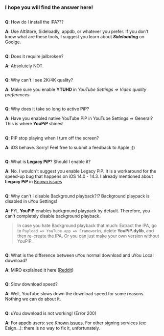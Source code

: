 ### **I hope you will find the answer here!**
##

**Q**: How do I install the IPA???

**A**: Use AltStore, Sideloadly, appdb, or whatever you prefer. If you don't know what are these tools, I suggest you learn about **_Sideloading_** on Goolge. 
##

**Q**: Does it require jailbroken?

**A**: Absolutely NOT.
##

**Q**: Why can't I see 2K/4K quality?

**A**: Make sure you enable **YTUHD** in _YouTube Settings => Video quality preferences_
##

**Q**: Why does it take so long to active PiP? 

**A**: Have you enabled native YouTube PiP in YouTube Settings => General? This is where **YouPiP** shines! 
##

**Q**: PiP stop playing when I turn off the screen?

**A**: iOS behave. Sorry! Feel free to submit a feedback to Apple ;))
##

**Q**: What is **Legacy PiP**? Should I enable it?

**A**: No. I wouldn't suggest you enable Legacy PiP. It is a workaround for the speed-up bug that happens on iOS 14.0 - 14.3. I already mentioned about **Legacy PiP** in [Known issues](#known-issues)
##

**Q**: Why can't I disable Background playback?!? Background playpack is disabled in uYou Settings!

**A**: FYI, **YouPiP** enables background playpack by default. Therefore, you can't completely disable background playback.

> In case you hate Background playback that much: Extract the IPA, go to `Payload => YouTube.app => Frameworks`, delete **YouPiP.dylib**, and then re-create the IPA. Or you can just make your own version without YouPiP.
##

**Q**: What is the difference between uYou normal download and uYou Local download?

**A**: MiRO explained it here ([Reddit](https://www.reddit.com/r/jailbreak/comments/p5jekg/update_uyou_added_uyoulocal_feature_and_much_more/))
##

**Q**: Slow download speed?

**A**: Well, YouTube slows down the download speed for some reasons. Nothing we can do about it.
##

**Q**: uYou download is not working! (Error 200)

**A**: For appdb users: see [Known issues](#known-issues). For other signing services (ex: Esign...): there is no way to fix it, unfortunately.
